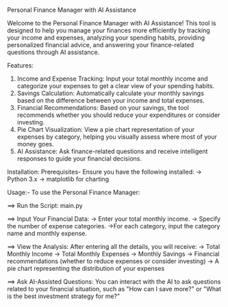 Personal Finance Manager with AI Assistance

Welcome to the Personal Finance Manager with AI Assistance!
This tool is designed to help you manage your finances more efficiently by tracking your income and expenses, analyzing your spending habits, providing personalized financial advice, and answering your finance-related questions through AI assistance.

Features:
1) Income and Expense Tracking: Input your total monthly income and categorize your expenses to get a clear view of your spending habits.
2) Savings Calculation: Automatically calculate your monthly savings based on the difference between your income and total expenses.
3) Financial Recommendations: Based on your savings, the tool recommends whether you should reduce your expenditures or consider investing.
4) Pie Chart Visualization: View a pie chart representation of your expenses by category, helping you visually assess where most of your money goes.
5) AI Assistance: Ask finance-related questions and receive intelligent responses to guide your financial decisions.

Installation:
Prerequisites-
Ensure you have the following installed:
-> Python 3.x
-> matplotlib for charting

Usage:-
To use the Personal Finance Manager:

==> Run the Script:
    main.py 

==> Input Your Financial Data:
	-> Enter your total monthly income.
	-> Specify the number of expense categories.
	->For each category, input the category name and monthly expense.

==> View the Analysis:
    After entering all the details, you will receive:
	-> Total Monthly Income
	-> Total Monthly Expenses
	-> Monthly Savings
	-> Financial recommendations (whether to reduce expenses or consider investing)
	-> A pie chart representing the distribution of your expenses

==> Ask AI-Assisted Questions:
    You can interact with the AI to ask questions related to your financial situation, such as "How can I save more?" or "What is the best investment strategy for me?"
